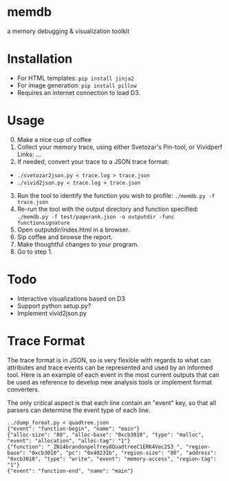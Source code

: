 memdb
=====

a memory debugging &amp; visualization toolkit

Installation
=====
 * For HTML templates: `pip install jinja2`
 * For image generation: `pip install pillow`
 * Requires an internet connection to load D3.

Usage
=====
0. Make a nice cup of coffee
1. Collect your memory trace, using either Svetozar's Pin-tool, or Vividperf
	Links: ...
2. If needed, convert your trace to a JSON trace format:
 * `./svetozar2json.py < trace.log > trace.json`
 * `./vivid2json.py < trace.log > trace.json`
3. Run the tool to identify the function you wish to profile: `./memdb.py -f trace.json`
4. Re-run the tool with the output directory and function specified: `./memdb.py -f test/pagerank.json -o outputdir -func functionsignature`
5. Open outputdir/index.html in a browser.
6. Sip coffee and browse the report.
7. Make thoughtful changes to your program.
8. Go to step 1.

Todo
====
 * Interactive visualizations based on D3
 * Support python setup.py?
 * Implement vivid2json.py


Trace Format
====
The trace format is in JSON, so is very flexible with regards to what can attributes and trace events can be represented and used by an informed tool. Here is an example of each event in the most current outputs that can be used as reference to develop new analysis tools or implement format converters.

The only critical aspect is that each line contain an "event" key, so that all parsers can determine the event type of each line.
```
../dump_format.py < quadtree.json 
{"event": "function-begin", "name": "main"}
{"alloc-size": "80", "alloc-base": "0xcb3010", "type": "malloc", "event": "allocation", "alloc-tag": "1"}
{"function": "_ZN14brandonpelfrey8QuadtreeC1ERK4Vec2S3_", "region-base": "0xcb3010", "pc": "0x40231b", "region-size": "80", "address": "0xcb3010", "type": "write", "event": "memory-access", "region-tag": "1"}
{"event": "function-end", "name": "main"}

```